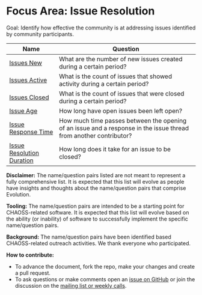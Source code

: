 # Focus Area: Issue Resolution

Goal: Identify how effective the community is at addressing issues identified by community participants.

Name | Question
--- | ---
[Issues New](Issues_New.md) | What are the number of new issues created during a certain period?
[Issues Active](Issues_Active.md) | What is the count of issues that showed activity during a certain period?
[Issues Closed](Issues_Closed.md) | What is the count of issues that were closed during a certain period?
[Issue Age](Issue_Age.md) | How long have open issues been left open?
[Issue Response Time](Issue_Response_Time.md) | How much time passes between the opening of an issue and a response in the issue thread from another contributor?
[Issue Resolution Duration](Issue_Resolution_Duration.md) | How long does it take for an issue to be closed?

**Disclaimer:**
The name/question pairs listed are not meant to represent a fully comprehensive list. It is expected that this list will evolve as people have insights and thoughts about the name/question pairs that comprise Evolution.

**Tooling:**
The name/question pairs are intended to be a starting point for CHAOSS-related software. It is expected that this list will evolve based on the ability (or inability) of software to successfully implement the specific name/question pairs.

**Background:**
The name/question pairs have been identified based CHAOSS-related outreach activities. We thank everyone who participated.

**How to contribute:**
- To advance the document, fork the repo, make your changes and create a pull request.
- To ask questions or make comments open an [issue on GitHub][issue] or join the discussion on the [mailing list or weekly calls](https://chaoss.community/participate/).

[issue]: https://github.com/chaoss/evolution/issues
